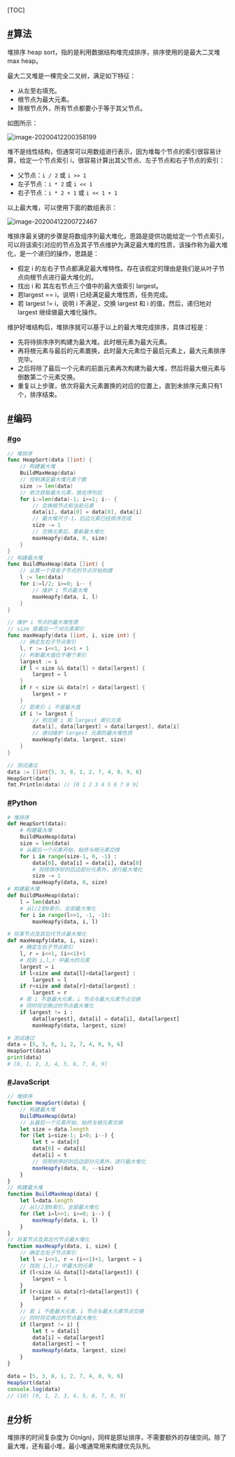 [TOC]

## [#]()算法

堆排序 heap sort，指的是利用数据结构堆完成排序，排序使用的是最大二叉堆 max heap。

最大二叉堆是一棵完全二叉树，满足如下特征：

- 从左至右填充。
- 根节点为最大元素。
- 除根节点外，所有节点都要小于等于其父节点。

如图所示：

![image-20200412200358199](https://kingcall.oss-cn-hangzhou.aliyuncs.com/blog/img/2020/11/23/18:35:48-image-20200412200358199.281a0255.png)

堆不是线性结构，但通常可以用数组进行表示，因为堆每个节点的索引很容易计算，给定一个节点索引 i，很容易计算出其父节点、左子节点和右子节点的索引：

- 父节点：`i / 2` 或 `i >> 1`
- 左子节点：`i * 2` 或 `i << 1`
- 右子节点：`i * 2 + 1` 或 `i << 1 + 1`

以上最大堆，可以使用下面的数组表示：

![image-20200412200722467](https://kingcall.oss-cn-hangzhou.aliyuncs.com/blog/img/2020/11/23/18:35:48-image-20200412200722467.455d3956.png)

堆排序最关键的步骤是将数组序列最大堆化，思路是提供功能给定一个节点索引，可以将该索引对应的节点及其子节点维护为满足最大堆的性质，该操作称为最大堆化，是一个递归的操作，思路是：

- 假定 i 的左右子节点都满足最大堆特性。存在该假定的理由是我们是从叶子节点向根节点进行最大堆化的。
- 找出 i 和 其左右节点三个值中的最大值索引 largest。
- 若largest == i，说明 i 已经满足最大堆性质，任务完成。
- 若 largest != i，说明 i 不满足，交换 largest 和 i 的值，然后，递归地对 largest 继续做最大堆化操作。

维护好堆结构后，堆排序就可以基于以上的最大堆完成排序，具体过程是：

- 先将待排序序列构建为最大堆。此时根元素为最大元素。
- 再将根元素与最后的元素置换，此时最大元素位于最后元素上，最大元素排序完毕。
- 之后将除了最后一个元素的前面元素再次构建为最大堆，然后将最大根元素与倒数第二个元素交换。
- 重复以上步骤，依次将最大元素置换的对应的位置上，直到未排序元素只有1个，排序结束。

## [#]()编码

### [#]()go

```go
// 堆排序
func HeapSort(data []int) {
	// 构建最大堆
	BuildMaxHeap(data)
	// 控制满足最大堆元素个数
	size := len(data)
	// 依次获取最大元素，放在序列后
	for i:=len(data)-1; i>=1; i-- {
		// 交换根节点和当前元素
		data[i], data[0] = data[0], data[i]
		// 最大堆尺寸-1，后边元素已经排序完成
		size -= 1
		// 交换元素后，重新最大堆化
		maxHeapfy(data, 0, size)
	}
}
// 构建最大堆
func BuildMaxHeap(data []int) {
	// 从第一个具有子节点的节点开始构建
	l := len(data)
	for i:=l/2; i>=0; i-- {
		// 维护 i 节点最大堆
		maxHeapfy(data, i, l)
	}
}

// 维护 i 节点的最大堆性质
// size 是最后一个对元素索引
func maxHeapfy(data []int, i, size int) {
	// 确定左右子节点索引
	l, r := i<<1, i<<1 + 1
	// 判断最大值位于哪个索引
	largest := i
	if l < size && data[l] > data[largest] {
		largest = l
	}
	if r < size && data[r] > data[largest] {
		largest = r
	}
	// 若索引 i 不是最大值
	if i != largest {
		// 则交换 i 和 largest 索引元素
		data[i], data[largest] = data[largest], data[i]
		// 递归维护 largest 元素的最大堆性质
		maxHeapfy(data, largest, size)
	}
}

// 测试通过
data := []int{5, 3, 8, 1, 2, 7, 4, 0, 9, 6}
HeapSort(data)
fmt.Println(data) // [0 1 2 3 4 5 6 7 8 9]
```



### [#]()Python

```python
# 堆排序
def HeapSort(data):
    # 构建最大堆
    BuildMaxHeap(data)
    size = len(data)
    # 从最后一个元素开始，始终与根元素交换
    for i in range(size-1, 0, -1) :
        data[0], data[i] = data[i], data[0]
        # 将除排序好的后边部分元素外，进行最大堆化
        size -= 1
        maxHeapfy(data, 0, size)
# 构建最大堆
def BuildMaxHeap(data):
    l = len(data)
    # 从l/2至0索引，全部最大堆化 
    for i in range(l>>1, -1, -1):
        maxHeapfy(data, i, l)

# 将某节点及其后代节点最大堆化
def maxHeapfy(data, i, size):
    # 确定左右子节点索引
    l, r = i<<1, (i<<1)+1
    # 找到 i,l,r 中最大的元素
    largest = i
    if l<size and data[l]>data[largest] :
        largest = l
    if r<size and data[r]>data[largest] :
        largest = r
    # 若 i 不是最大元素，i 节点与最大元素节点交换
    # 同时将交换过的节点最大堆化 
    if largest != i :
        data[largest], data[i] = data[i], data[largest]
        maxHeapfy(data, largest, size)

# 测试通过
data = [5, 3, 8, 1, 2, 7, 4, 0, 9, 6]
HeapSort(data)
print(data) 
# [0, 1, 2, 3, 4, 5, 6, 7, 8, 9]
```



### [#]()JavaScript

```javascript
// 堆排序
function HeapSort(data) {
    // 构建最大堆
    BuildMaxHeap(data)
    // 从最后一个元素开始，始终与根元素交换
    let size = data.length
    for (let i=size-1; i>0; i--) {
        let t = data[0]
        data[0] = data[i]
        data[i] = t
        // 将除排序好的后边部分元素外，进行最大堆化
        maxHeapfy(data, 0, --size)
    }
}
// 构建最大堆
function BuildMaxHeap(data) {
    let l=data.length
    // 从l/2至0索引，全部最大堆化 
    for (let i=l>>1; i>=0; i--) {
        maxHeapfy(data, i, l)
    }
}
// 将某节点及其后代节点最大堆化
function maxHeapfy(data, i, size) {
    // 确定左右子节点索引
    let l = i<<1, r = (i<<1)+1, largest = i
    // 找到 i,l,r 中最大的元素
    if (l<size && data[l]>data[largest]) {
        largest = l
    }
    if (r<size && data[r]>data[largest]) {
        largest = r
    }
    // 若 i 不是最大元素，i 节点与最大元素节点交换
    // 同时将交换过的节点最大堆化 
    if (largest != i) {
        let t = data[i]
        data[i] = data[largest]
        data[largest] = t
        maxHeapfy(data, largest, size)
    }
}

data = [5, 3, 8, 1, 2, 7, 4, 0, 9, 6]
HeapSort(data)
console.log(data)
// (10) [0, 1, 2, 3, 4, 5, 6, 7, 8, 9]
```



## [#]()分析

堆排序的时间复杂度为 O(nlgn)，同样是原址排序，不需要额外的存储空间。除了最大堆，还有最小堆，最小堆通常用来构建优先队列。